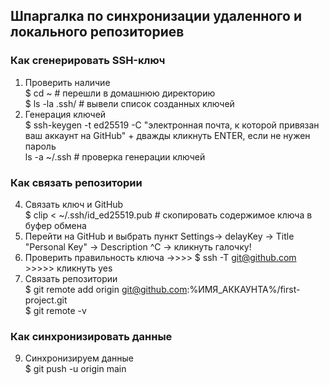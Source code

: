 Шпаргалка по синхронизации удаленного и локального репозиториев
---
### Как сгенерировать SSH-ключ
1. Проверить наличие  
   $ cd ~ # перешли в домашнюю директорию   
   $ ls -la .ssh/ # вывели список созданных ключей  
2. Генерация ключей  
   $ ssh-keygen -t ed25519 -C "электронная почта, к которой привязан ваш аккаунт на GitHub" + дважды кликнуть ENTER, если не нужен пароль  
   ls -a ~/.ssh # проверка генерации ключей
### Как связать репозитории
4. Связать ключ и GitHub  
   $ clip < ~/.ssh/id_ed25519.pub # скопировать содержимое ключа в буфер обмена
5. Перейти на GitHub и выбрать пункт Settings-> delayKey -> Title "Personal Key" -> Description ^C -> кликнуть галочку!
6. Проверить правильность ключа ->>>> $ ssh -T git@github.com >>>>> кликнуть yes
7. Связать репозитории  
   $ git remote add origin git@github.com:%ИМЯ_АККАУНТА%/first-project.git  
   $ git remote -v
### Как синхронизировать данные
9. Синхронизируем данные  
   $ git push -u origin main